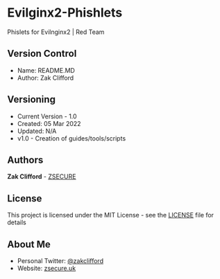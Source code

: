 # Evilginx2-Phishlets

Phislets for Evilnginx2 | Red Team

## Version Control
- Name: README.MD
- Author: Zak Clifford 


## Versioning

- Current Version - 1.0
- Created: 05 Mar 2022
- Updated: N/A 
- v1.0 - Creation of guides/tools/scripts

## Authors

**Zak Clifford** - [ZSECURE](https://github.com/ZSECURE)

## License

This project is licensed under the MIT License - see the [LICENSE](LICENSE) file for details

## About Me

- Personal Twitter: [@zakclifford](https://twitter.com/zak_hax)
- Website: [zsecure.uk](https://zsecure.uk/)
